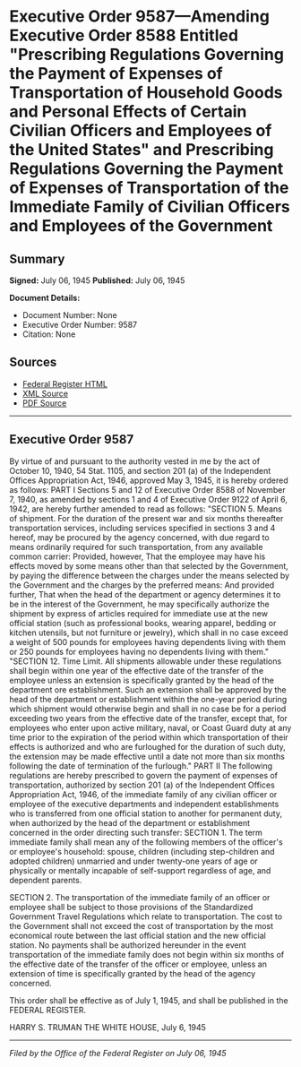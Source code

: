 # Executive Order 9587—Amending Executive Order 8588 Entitled "Prescribing Regulations Governing the Payment of Expenses of Transportation of Household Goods and Personal Effects of Certain Civilian Officers and Employees of the United States" and Prescribing Regulations Governing the Payment of Expenses of Transportation of the Immediate Family of Civilian Officers and Employees of the Government

## Summary

**Signed:** July 06, 1945
**Published:** July 06, 1945

**Document Details:**
- Document Number: None
- Executive Order Number: 9587
- Citation: None

## Sources
- [Federal Register HTML](https://www.presidency.ucsb.edu/documents/executive-order-9587-amending-executive-order-8588-entitled-prescribing-regulations)
- [XML Source](None)
- [PDF Source](None)

---

## Executive Order 9587

By virtue of and pursuant to the authority vested in me by the act of October 10, 1940, 54 Stat. 1105, and section 201 (a) of the Independent Offices Appropriation Act, 1946, approved May 3, 1945, it is hereby ordered as follows:
PART I
Sections 5 and 12 of Executive Order 8588 of November 7, 1940, as amended by sections 1 and 4 of Executive Order 9122 of April 6, 1942, are hereby further amended to read as follows:
"SECTION 5. Means of shipment. For the duration of the present war and six months thereafter transportation services, including services specified in sections 3 and 4 hereof, may be procured by the agency concerned, with due regard to means ordinarily required for such transportation, from any available common carrier: Provided, however, That the employee may have his effects moved by some means other than that selected by the Government, by paying the difference between the charges under the means selected by the Government and the charges by the preferred means: And provided further, That when the head of the department or agency determines it to be in the interest of the Government, he may specifically authorize the shipment by express of articles required for immediate use at the new official station (such as professional books, wearing apparel, bedding or kitchen utensils, but not furniture or jewelry), which shall in no case exceed a weight of 500 pounds for employees having dependents living with them or 250 pounds for employees having no dependents living with them."
"SECTION 12. Time Limit. All shipments allowable under these regulations shall begin within one year of the effective date of the transfer of the employee unless an extension is specifically granted by the head of the department ore establishment. Such an extension shall be approved by the head of the department or establishment within the one-year period during which shipment would otherwise begin and shall in no case be for a period exceeding two years from the effective date of the transfer, except that, for employees who enter upon active military, naval, or Coast Guard duty at any time prior to the expiration of the period within which transportation of their effects is authorized and who are furloughed for the duration of such duty, the extension may be made effective until a date not more than six months following the date of termination of the furlough."
PART II
The following regulations are hereby prescribed to govern the payment of expenses of transportation, authorized by section 201 (a) of the Independent Offices Appropriation Act, 1946, of the immediate family of any civilian officer or employee of the executive departments and independent establishments who is transferred from one official station to another for permanent duty, when authorized by the head of the department or establishment concerned in the order directing such transfer:
SECTION 1. The term immediate family shall mean any of the following members of the officer's or employee's household: spouse, children (including step-children and adopted children) unmarried and under twenty-one years of age or physically or mentally incapable of self-support regardless of age, and dependent parents.

SECTION 2. The transportation of the immediate family of an officer or employee shall be subject to those provisions of the Standardized Government Travel Regulations which relate to transportation. The cost to the Government shall not exceed the cost of transportation by the most economical route between the last official station and the new official station. No payments shall be authorized hereunder in the event transportation of the immediate family does not begin within six months of the effective date of the transfer of the officer or employee, unless an extension of time is specifically granted by the head of the agency concerned.

This order shall be effective as of July 1, 1945, and shall be published in the FEDERAL REGISTER.

HARRY S. TRUMAN
THE WHITE HOUSE,
July 6, 1945

---

*Filed by the Office of the Federal Register on July 06, 1945*
